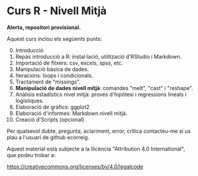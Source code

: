 # Curs R - Nivell Mitjà

**Alerta, repositori provisional.**

Aquest curs inclou els següents punts:

0. Introducció
1. Repàs introducció a R: instal·lació, utilització d'RStudio i Markdown.
1. Importació de fitxers: csv, excels, spss, etc.
1. Manipulació bàsica de dades.
1. Iteracions: loops i condicionals.
1. Tractament de "missings".
1. **Manipulació de dades nivell mitjà**: comandes "melt", "cast" i "reshape".
1. Anàlisis estadístics nivel mitjà: proves d'hipòtesi i regressions lineals i logístiques.
1. Elaboració de gràfics: ggplot2
1. Elaboració d'informes: Markdown nivell mitjà.
1. Creació d'Scripts (opcional)

Per qualsevol dubte, pregunta, aclariment, error, crítica contacteu-me si us plau a l'usuari de github ecorreig.

Aquest material està subjecte a la llicència "Attribution 4.0 International", que podeu trobar a:

https://creativecommons.org/licenses/by/4.0/legalcode


